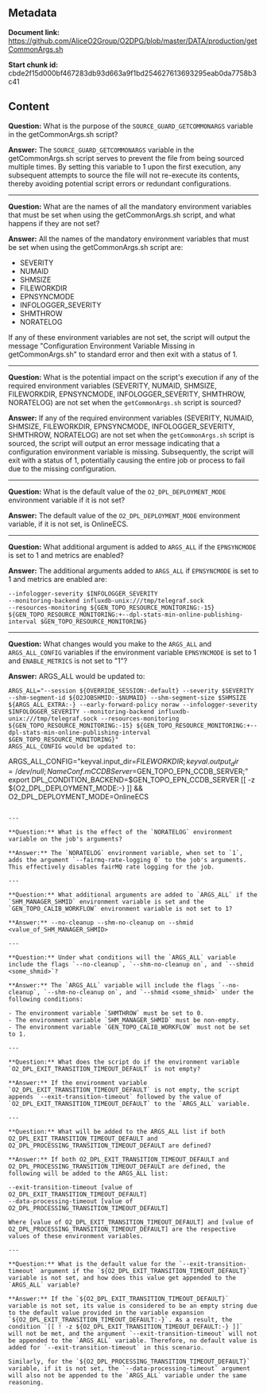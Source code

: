 ## Metadata

**Document link:** https://github.com/AliceO2Group/O2DPG/blob/master/DATA/production/getCommonArgs.sh

**Start chunk id:** cbde2f15d000bf467283db93d663a9f1bd254627613693295eab0da7758b3c41

## Content

**Question:** What is the purpose of the `SOURCE_GUARD_GETCOMMONARGS` variable in the getCommonArgs.sh script?

**Answer:** The `SOURCE_GUARD_GETCOMMONARGS` variable in the getCommonArgs.sh script serves to prevent the file from being sourced multiple times. By setting this variable to 1 upon the first execution, any subsequent attempts to source the file will not re-execute its contents, thereby avoiding potential script errors or redundant configurations.

---

**Question:** What are the names of all the mandatory environment variables that must be set when using the getCommonArgs.sh script, and what happens if they are not set?

**Answer:** All the names of the mandatory environment variables that must be set when using the getCommonArgs.sh script are:
- SEVERITY
- NUMAID
- SHMSIZE
- FILEWORKDIR
- EPNSYNCMODE
- INFOLOGGER_SEVERITY
- SHMTHROW
- NORATELOG

If any of these environment variables are not set, the script will output the message "Configuration Environment Variable Missing in getCommonArgs.sh" to standard error and then exit with a status of 1.

---

**Question:** What is the potential impact on the script's execution if any of the required environment variables (SEVERITY, NUMAID, SHMSIZE, FILEWORKDIR, EPNSYNCMODE, INFOLOGGER_SEVERITY, SHMTHROW, NORATELOG) are not set when the `getCommonArgs.sh` script is sourced?

**Answer:** If any of the required environment variables (SEVERITY, NUMAID, SHMSIZE, FILEWORKDIR, EPNSYNCMODE, INFOLOGGER_SEVERITY, SHMTHROW, NORATELOG) are not set when the `getCommonArgs.sh` script is sourced, the script will output an error message indicating that a configuration environment variable is missing. Subsequently, the script will exit with a status of 1, potentially causing the entire job or process to fail due to the missing configuration.

---

**Question:** What is the default value of the `O2_DPL_DEPLOYMENT_MODE` environment variable if it is not set?

**Answer:** The default value of the `O2_DPL_DEPLOYMENT_MODE` environment variable, if it is not set, is OnlineECS.

---

**Question:** What additional argument is added to `ARGS_ALL` if the `EPNSYNCMODE` is set to 1 and metrics are enabled?

**Answer:** The additional arguments added to `ARGS_ALL` if `EPNSYNCMODE` is set to 1 and metrics are enabled are:

```
--infologger-severity $INFOLOGGER_SEVERITY
--monitoring-backend influxdb-unix:///tmp/telegraf.sock
--resources-monitoring ${GEN_TOPO_RESOURCE_MONITORING:-15} ${GEN_TOPO_RESOURCE_MONITORING:+--dpl-stats-min-online-publishing-interval $GEN_TOPO_RESOURCE_MONITORING}
```

---

**Question:** What changes would you make to the `ARGS_ALL` and `ARGS_ALL_CONFIG` variables if the environment variable `EPNSYNCMODE` is set to 1 and `ENABLE_METRICS` is not set to "1"?

**Answer:** ARGS_ALL would be updated to:
```
ARGS_ALL="--session ${OVERRIDE_SESSION:-default} --severity $SEVERITY --shm-segment-id ${O2JOBSHMID:-$NUMAID} --shm-segment-size $SHMSIZE ${ARGS_ALL_EXTRA:-} --early-forward-policy noraw --infologger-severity $INFOLOGGER_SEVERITY --monitoring-backend influxdb-unix:///tmp/telegraf.sock --resources-monitoring ${GEN_TOPO_RESOURCE_MONITORING:-15} ${GEN_TOPO_RESOURCE_MONITORING:+--dpl-stats-min-online-publishing-interval $GEN_TOPO_RESOURCE_MONITORING}"
ARGS_ALL_CONFIG would be updated to:
```
ARGS_ALL_CONFIG="keyval.input_dir=$FILEWORKDIR;keyval.output_dir=/dev/null;NameConf.mCCDBServer=$GEN_TOPO_EPN_CCDB_SERVER;"
export DPL_CONDITION_BACKEND=$GEN_TOPO_EPN_CCDB_SERVER
[[ -z ${O2_DPL_DEPLOYMENT_MODE:-} ]] && O2_DPL_DEPLOYMENT_MODE=OnlineECS
```

---

**Question:** What is the effect of the `NORATELOG` environment variable on the job's arguments?

**Answer:** The `NORATELOG` environment variable, when set to `1`, adds the argument `--fairmq-rate-logging 0` to the job's arguments. This effectively disables fairMQ rate logging for the job.

---

**Question:** What additional arguments are added to `ARGS_ALL` if the `SHM_MANAGER_SHMID` environment variable is set and the `GEN_TOPO_CALIB_WORKFLOW` environment variable is not set to 1?

**Answer:** --no-cleanup --shm-no-cleanup on --shmid <value_of_SHM_MANAGER_SHMID>

---

**Question:** Under what conditions will the `ARGS_ALL` variable include the flags `--no-cleanup`, `--shm-no-cleanup on`, and `--shmid <some_shmid>`?

**Answer:** The `ARGS_ALL` variable will include the flags `--no-cleanup`, `--shm-no-cleanup on`, and `--shmid <some_shmid>` under the following conditions:

- The environment variable `SHMTHROW` must be set to 0.
- The environment variable `SHM_MANAGER_SHMID` must be non-empty.
- The environment variable `GEN_TOPO_CALIB_WORKFLOW` must not be set to 1.

---

**Question:** What does the script do if the environment variable `O2_DPL_EXIT_TRANSITION_TIMEOUT_DEFAULT` is not empty?

**Answer:** If the environment variable `O2_DPL_EXIT_TRANSITION_TIMEOUT_DEFAULT` is not empty, the script appends `--exit-transition-timeout` followed by the value of `O2_DPL_EXIT_TRANSITION_TIMEOUT_DEFAULT` to the `ARGS_ALL` variable.

---

**Question:** What will be added to the ARGS_ALL list if both O2_DPL_EXIT_TRANSITION_TIMEOUT_DEFAULT and O2_DPL_PROCESSING_TRANSITION_TIMEOUT_DEFAULT are defined?

**Answer:** If both O2_DPL_EXIT_TRANSITION_TIMEOUT_DEFAULT and O2_DPL_PROCESSING_TRANSITION_TIMEOUT_DEFAULT are defined, the following will be added to the ARGS_ALL list:

--exit-transition-timeout [value of O2_DPL_EXIT_TRANSITION_TIMEOUT_DEFAULT]
--data-processing-timeout [value of O2_DPL_PROCESSING_TRANSITION_TIMEOUT_DEFAULT]

Where [value of O2_DPL_EXIT_TRANSITION_TIMEOUT_DEFAULT] and [value of O2_DPL_PROCESSING_TRANSITION_TIMEOUT_DEFAULT] are the respective values of these environment variables.

---

**Question:** What is the default value for the `--exit-transition-timeout` argument if the `${O2_DPL_EXIT_TRANSITION_TIMEOUT_DEFAULT}` variable is not set, and how does this value get appended to the `ARGS_ALL` variable?

**Answer:** If the `${O2_DPL_EXIT_TRANSITION_TIMEOUT_DEFAULT}` variable is not set, its value is considered to be an empty string due to the default value provided in the variable expansion `${O2_DPL_EXIT_TRANSITION_TIMEOUT_DEFAULT:-}`. As a result, the condition `[[ ! -z ${O2_DPL_EXIT_TRANSITION_TIMEOUT_DEFAULT:-} ]]` will not be met, and the argument `--exit-transition-timeout` will not be appended to the `ARGS_ALL` variable. Therefore, no default value is added for `--exit-transition-timeout` in this scenario.

Similarly, for the `${O2_DPL_PROCESSING_TRANSITION_TIMEOUT_DEFAULT}` variable, if it is not set, the `--data-processing-timeout` argument will also not be appended to the `ARGS_ALL` variable under the same reasoning.